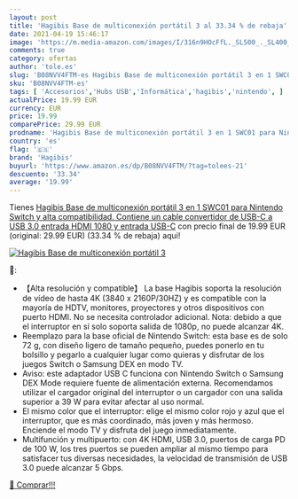 ```yaml
---
layout: post
title: 'Hagibis Base de multiconexión portátil 3 al 33.34 % de rebaja'
date: 2021-04-19 15:46:17
image: 'https://m.media-amazon.com/images/I/316n9HOcFfL._SL500_._SL400_.jpg'
comments: true
category: ofertas
author: 'tole.es'
slug: 'B08NVV4FTM-es Hagibis Base de multiconexión portátil 3 en 1 SWC01 para...'
sku: 'B08NVV4FTM-es'
tags: [ 'Accesorios','Hubs USB','Informática','hagibis','nintendo', ]
actualPrice: 19.99 EUR
currency: EUR
price: 19.99
comparePrice: 29.99 EUR
prodname: 'Hagibis Base de multiconexión portátil 3 en 1 SWC01 para Nintendo Switch y alta compatibilidad. Contiene un cable convertidor de USB-C a USB 3.0  entrada HDMI 1080 y entrada USB-C'
country: 'es'
flag: '🇪🇸'
brand: 'Hagibis'
buyurl: 'https://www.amazon.es/dp/B08NVV4FTM/?tag=tolees-21'
descuento: '33.34'
average: '19.99'
---
```


Tienes [Hagibis Base de multiconexión portátil 3 en 1 SWC01 para Nintendo Switch y alta compatibilidad. Contiene un cable convertidor de USB-C a USB 3.0  entrada HDMI 1080 y entrada USB-C](https://www.amazon.es/dp/B08NVV4FTM/?tag=tolees-21) con precio final de  19.99 EUR (original: 29.99 EUR) (33.34 %  de rebaja) aqui!

[![Hagibis Base de multiconexión portátil 3](https://m.media-amazon.com/images/I/316n9HOcFfL._SL500_._SL400_.jpg)](https://www.amazon.es/dp/B08NVV4FTM/?tag=tolees-21)

🔎:

- 【Alta resolución y compatible】 La base Hagibis soporta la resolución de vídeo de hasta 4K (3840 x 2160P/30HZ) y es compatible con la mayoría de HDTV, monitores, proyectores y otros dispositivos con puerto HDMI. No se necesita controlador adicional. Nota: debido a que el interruptor en sí solo soporta salida de 1080p, no puede alcanzar 4K.
- Reemplazo para la base oficial de Nintendo Switch: esta base es de solo 72 g, con diseño ligero de tamaño pequeño, puedes ponerlo en tu bolsillo y pegarlo a cualquier lugar como quieras y disfrutar de los juegos Switch o Samsung DEX en modo TV.
- Aviso: este adaptador USB C funciona con Nintendo Switch o Samsung DEX Mode requiere fuente de alimentación externa. Recomendamos utilizar el cargador original del interruptor o un cargador con una salida superior a 39 W para evitar afectar al uso normal.
- El mismo color que el interruptor: elige el mismo color rojo y azul que el interruptor, que es más coordinado, más joven y más hermoso. Enciende el modo TV y disfruta del juego inmediatamente.
- Multifunción y multipuerto: con 4K HDMI, USB 3.0, puertos de carga PD de 100 W, los tres puertos se pueden ampliar al mismo tiempo para satisfacer tus diversas necesidades, la velocidad de transmisión de USB 3.0 puede alcanzar 5 Gbps.

[🛒 Comprar!!!](https://www.amazon.es/dp/B08NVV4FTM/?tag=tolees-21)
